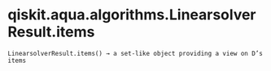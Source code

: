 # qiskit.aqua.algorithms.LinearsolverResult.items

`LinearsolverResult.items() → a set-like object providing a view on D’s items`
